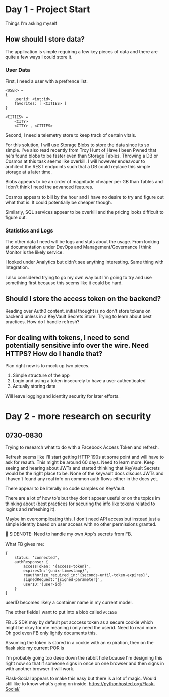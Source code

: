 # Day 1 - Project Start
Things I'm asking myself
## How should I store data?
The application is simple requiring a few key pieces of data and there are quite a few ways I could store it.

### User Data 
First, I need a user with a prefrence list.

```
<USER> = 
{ 
    userid: <int:id>,
    favorites: [ <CITIES> ]
}

<CITIES> = 
    <CITY>  
    <CITY> , <CITIES>
```

Second, I need a telemetry store to keep track of certain vitals.

For this solution, I will use Storage Blobs to store the data since its so simple. I've also read recently from Troy Hunt of Have I been Pwned that he's found blobs to be faster even than Storage Tables. Throwing a DB or Cosmos at this task seems like overkill. I will however endeavour to architect the REST endpoints such that a DB could replace this simple storage at a later time.

 Blobs appears to be an order of magnitude cheaper per GB than Tables and I don't think I need the advanced features. 
 
 Cosmos appears to bill by the hour and I have no desire to try and figure out what that is. It could potentially be cheaper though.

 Similarly, SQL services appear to be overkill and the pricing looks difficult to figure out. 

 ### Statistics and Logs
 The other data I need will be logs and stats about the usage. From looking at documentation under DevOps and Management/Governance I think Monitor is the likely service. 
 
 I looked under Analytics but didn't see anything interesting. Same thing with Integration.

 I also considered trying to go my own way but I'm going to try and use something first because this seems like it could be hard.

## Should I store the access token on the backend?
Reading over Auth0 content. initial thought is no don't store tokens on backend unless in a KeyVault Secrets Store. Trying to learn about best practices. How do I handle refresh?

## For dealing with tokens, I need to send potentially sensitive info over the wire. Need HTTPS? How do I handle that?

Plan right now is to mock up two pieces.
1. Simple structure of the app
2. Login and using a token insecurely to have a user authenticated
3. Actually storing data

Will leave logging and identity security for later efforts.

# Day 2 - more research on security

## 0730-0830

Trying to research what to do with a Facebook Access Token and refresh.

Refresh seems like i'll start getting HTTP 190s at some point and will have to ask for reauth. This might be around 60 days. Need to learn more. Keep seeing and hearing about JWTs and started thinking that KeyVault Secrets would be the right place to be. None of the keyvault docs discuss JWTs and I haven't found any real info on common auth flows either in the docs yet. 

There appear to be literally no code samples on KeyVault.

There are a lot of how to's but they don't appear useful or on the topics im thinking about (best practices for securing the info like tokens related to logins and refreshing it).

Maybe im overcomplicating this. I don't need API access but instead just a simple identity based on user access with no other permissions granted.

🔲 SIDENOTE: Need to handle my own App's secrets from FB.

What FB gives me:

```
{
    status: 'connected',
    authResponse: {
        accessToken: '{access-token}',
        expiresIn:'{unix-timestamp}',
        reauthorize_required_in:'{seconds-until-token-expires}',
        signedRequest:'{signed-parameter}',
        userID:'{user-id}'
    }
}
```

userID becomes likely a container name in my current model.

The other fields I want to put into a blob called `ACCESS`

FB JS SDK may by default put acccess token as a secure cookie which might be okay for me meaning i only need the userid. Need to read more. Oh god even FB only lightly documents this.

Assuming the token is stored in a cookie with an expiration, then on the flask side my current POR is 

I'm probably going too deep down the rabbit hole bcause I'm designing this right now so that if someone signs in once on one browser and then signs in with another browser it will work.

Flask-Social appears to make this easy but there is a lot of magic. Would still like to know what's going on inside. 
https://pythonhosted.org/Flask-Social/ 